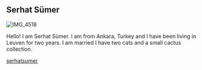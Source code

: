 ## Serhat Sümer 

![IMG_4518](https://user-images.githubusercontent.com/55195105/65159661-b9b03c00-da34-11e9-83dc-8d21548bf926.JPG)

Hello! I am Serhat Sümer. I am from Ankara, Turkey and I have been living in Leuven for two years. I am married I have two cats and a small cactus collection.

[serhatsumer](https://github.com/serhatsumer)

